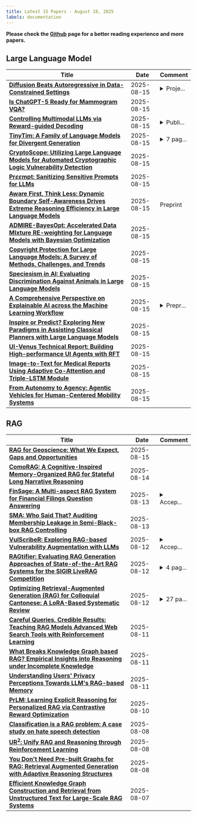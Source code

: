 ```yaml
---
title: Latest 15 Papers - August 18, 2025
labels: documentation
---
```

**Please check the [Github](https://github.com/zezhishao/MTS_Daily_ArXiv) page for a better reading experience and more papers.**

## Large Language Model
| **Title** | **Date** | **Comment** |
| --- | --- | --- |
| **[Diffusion Beats Autoregressive in Data-Constrained Settings](http://arxiv.org/abs/2507.15857v6)** | 2025-08-15 | <details><summary>Proje...</summary><p>Project Webpage: https://diffusion-scaling.github.io</p></details> |
| **[Is ChatGPT-5 Ready for Mammogram VQA?](http://arxiv.org/abs/2508.11628v1)** | 2025-08-15 |  |
| **[Controlling Multimodal LLMs via Reward-guided Decoding](http://arxiv.org/abs/2508.11616v1)** | 2025-08-15 | <details><summary>Publi...</summary><p>Published at ICCV 2025</p></details> |
| **[TinyTim: A Family of Language Models for Divergent Generation](http://arxiv.org/abs/2508.11607v1)** | 2025-08-15 | <details><summary>7 pag...</summary><p>7 pages, 3 figures, submitted to NeurIPS Creative AI track, code and model available at https://hf.co/npc-worldwide/TinyTimV1</p></details> |
| **[CryptoScope: Utilizing Large Language Models for Automated Cryptographic Logic Vulnerability Detection](http://arxiv.org/abs/2508.11599v1)** | 2025-08-15 |  |
| **[Pr$εε$mpt: Sanitizing Sensitive Prompts for LLMs](http://arxiv.org/abs/2504.05147v2)** | 2025-08-15 |  |
| **[Aware First, Think Less: Dynamic Boundary Self-Awareness Drives Extreme Reasoning Efficiency in Large Language Models](http://arxiv.org/abs/2508.11582v1)** | 2025-08-15 | Preprint |
| **[ADMIRE-BayesOpt: Accelerated Data MIxture RE-weighting for Language Models with Bayesian Optimization](http://arxiv.org/abs/2508.11551v1)** | 2025-08-15 |  |
| **[Copyright Protection for Large Language Models: A Survey of Methods, Challenges, and Trends](http://arxiv.org/abs/2508.11548v1)** | 2025-08-15 |  |
| **[Speciesism in AI: Evaluating Discrimination Against Animals in Large Language Models](http://arxiv.org/abs/2508.11534v1)** | 2025-08-15 |  |
| **[A Comprehensive Perspective on Explainable AI across the Machine Learning Workflow](http://arxiv.org/abs/2508.11529v1)** | 2025-08-15 | <details><summary>Prepr...</summary><p>Preprint. Currently under review at "Artificial Intelligence Review" journal</p></details> |
| **[Inspire or Predict? Exploring New Paradigms in Assisting Classical Planners with Large Language Models](http://arxiv.org/abs/2508.11524v1)** | 2025-08-15 |  |
| **[UI-Venus Technical Report: Building High-performance UI Agents with RFT](http://arxiv.org/abs/2508.10833v2)** | 2025-08-15 |  |
| **[Image-to-Text for Medical Reports Using Adaptive Co-Attention and Triple-LSTM Module](http://arxiv.org/abs/2503.18297v3)** | 2025-08-15 |  |
| **[From Autonomy to Agency: Agentic Vehicles for Human-Centered Mobility Systems](http://arxiv.org/abs/2507.04996v3)** | 2025-08-15 |  |

## RAG
| **Title** | **Date** | **Comment** |
| --- | --- | --- |
| **[RAG for Geoscience: What We Expect, Gaps and Opportunities](http://arxiv.org/abs/2508.11246v1)** | 2025-08-15 |  |
| **[ComoRAG: A Cognitive-Inspired Memory-Organized RAG for Stateful Long Narrative Reasoning](http://arxiv.org/abs/2508.10419v1)** | 2025-08-14 |  |
| **[FinSage: A Multi-aspect RAG System for Financial Filings Question Answering](http://arxiv.org/abs/2504.14493v4)** | 2025-08-13 | <details><summary>Accep...</summary><p>Accepted at the 34th ACM International Conference on Information and Knowledge Management (CIKM2025)</p></details> |
| **[SMA: Who Said That? Auditing Membership Leakage in Semi-Black-box RAG Controlling](http://arxiv.org/abs/2508.09105v2)** | 2025-08-13 |  |
| **[VulScribeR: Exploring RAG-based Vulnerability Augmentation with LLMs](http://arxiv.org/abs/2408.04125v4)** | 2025-08-12 | <details><summary>Accep...</summary><p>Accepted by TOSEM; 26 pages, 6 figures, 8 tables, 3 prompt templates, 1 algorithm</p></details> |
| **[RAGtifier: Evaluating RAG Generation Approaches of State-of-the-Art RAG Systems for the SIGIR LiveRAG Competition](http://arxiv.org/abs/2506.14412v2)** | 2025-08-12 | <details><summary>4 pag...</summary><p>4 pages, 6 figures. Report for SIGIR 2025 LiveRAG Challenge</p></details> |
| **[Optimizing Retrieval-Augmented Generation (RAG) for Colloquial Cantonese: A LoRA-Based Systematic Review](http://arxiv.org/abs/2508.08610v1)** | 2025-08-12 | <details><summary>27 pa...</summary><p>27 pages, 1 figure, 8 tables</p></details> |
| **[Careful Queries, Credible Results: Teaching RAG Models Advanced Web Search Tools with Reinforcement Learning](http://arxiv.org/abs/2508.07956v1)** | 2025-08-11 |  |
| **[What Breaks Knowledge Graph based RAG? Empirical Insights into Reasoning under Incomplete Knowledge](http://arxiv.org/abs/2508.08344v1)** | 2025-08-11 |  |
| **[Understanding Users' Privacy Perceptions Towards LLM's RAG-based Memory](http://arxiv.org/abs/2508.07664v1)** | 2025-08-11 |  |
| **[PrLM: Learning Explicit Reasoning for Personalized RAG via Contrastive Reward Optimization](http://arxiv.org/abs/2508.07342v1)** | 2025-08-10 |  |
| **[Classification is a RAG problem: A case study on hate speech detection](http://arxiv.org/abs/2508.06204v1)** | 2025-08-08 |  |
| **[UR$^2$: Unify RAG and Reasoning through Reinforcement Learning](http://arxiv.org/abs/2508.06165v1)** | 2025-08-08 |  |
| **[You Don't Need Pre-built Graphs for RAG: Retrieval Augmented Generation with Adaptive Reasoning Structures](http://arxiv.org/abs/2508.06105v1)** | 2025-08-08 |  |
| **[Efficient Knowledge Graph Construction and Retrieval from Unstructured Text for Large-Scale RAG Systems](http://arxiv.org/abs/2507.03226v2)** | 2025-08-07 |  |

